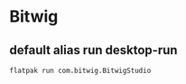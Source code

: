 # Bitwig

## default alias run desktop-run
```sh background
flatpak run com.bitwig.BitwigStudio
```
